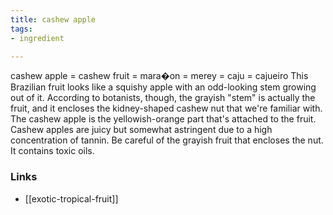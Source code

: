 ```yaml
---
title: cashew apple
tags:
- ingredient

---
```

cashew apple = cashew fruit = mara�on = merey = caju = cajueiro This Brazilian fruit looks like a squishy apple with an odd-looking stem growing out of it. According to botanists, though, the grayish "stem" is actually the fruit, and it encloses the kidney-shaped cashew nut that we're familiar with. The cashew apple is the yellowish-orange part that's attached to the fruit. Cashew apples are juicy but somewhat astringent due to a high concentration of tannin. Be careful of the grayish fruit that encloses the nut. It contains toxic oils.

### Links

* [[exotic-tropical-fruit]]
